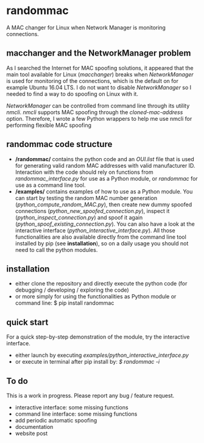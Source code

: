 # randommac

A MAC changer for Linux when Network Manager is monitoring connections.

## macchanger and the NetworkManager problem

As I searched the Internet for MAC spoofing solutions, it appeared that the main tool available for Linux (*macchanger*) breaks when *NetworkManager* is used for monitoring of the connections, which is the default on for example Ubuntu 16.04 LTS. I do not want to disable *NetworkManager* so I needed to find a way to do spoofing on Linux with it.

*NetworkManager* can be controlled from command line through its utility *nmcli*. *nmcli* supports MAC spoofing through the *cloned-mac-address* option. Therefore, I wrote a few Python wrappers to help me use nmcli for performing flexible MAC spoofing

## randommac code structure

- **/randommac/** contains the python code and an *OUI.list* file that is used for generating valid random MAC addresses with valid manufacturer ID. Interaction with the code should rely on functions from *randommac_interface.py* for use as a Python module, or *randommac* for use as a command line tool.
- **/examples/** contains examples of how to use as a Python module. You can start by testing the random MAC number generation (*python_compute_random_MAC.py*), then create new dummy spoofed connections (*python_new_spoofed_connection.py*), inspect it (*python_inspect_connection.py*) and spoof it again (*python_spoof_existing_connection.py*). You can also have a look at the interactive interface (*python_interactive_interface.py*). All those functionalities are also available directly from the command line tool installed by pip (see **installation**), so on a daily usage you should not need to call the python modules.

## installation

- either clone the repository and directly execute the python code (for debugging / developing / exploring the code)
- or more simply for using the functionalities as Python module or command line: $ pip install randommac

## quick start

For a quick step-by-step demonstration of the module, try the interactive interface.
- either launch by executing *examples/python_interactive_interface.py*
- or execute in terminal after pip install by: *$ randommac -i*

## To do

This is a work in progress. Please report any bug / feature request.

- interactive interface: some missing functions
- command line interface: some missing functions
- add periodic automatic spoofing
- documentation
- website post
